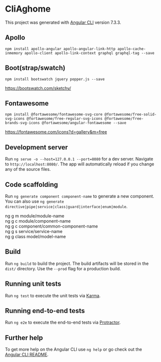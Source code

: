 # CliAghome

This project was generated with [Angular CLI](https://github.com/angular/angular-cli) version 7.3.3.

## Apollo
`npm install apollo-angular apollo-angular-link-http apollo-cache-inmemory apollo-client apollo-link-context graphql graphql-tag --save`

## Boot(strap/swatch)
`npm install bootswatch jquery popper.js --save`

https://bootswatch.com/sketchy/

## Fontawesome
`npm install @fortawesome/fontawesome-svg-core @fortawesome/free-solid-svg-icons @fortawesome/free-regular-svg-icons @fortawesome/free-brands-svg-icons @fortawesome/angular-fontawesome --save`

https://fontawesome.com/icons?d=gallery&m=free

## Development server

Run `ng serve -o --host=127.0.0.1 --port=8080` for a dev server. Navigate to `http://localhost:8080/`. The app will automatically reload if you change any of the source files.

## Code scaffolding

Run `ng generate component component-name` to generate a new component. You can also use `ng generate directive|pipe|service|class|guard|interface|enum|module`.

ng g m module/module-name  
ng g c module/component-name  
ng g c component/common-component-name  
ng g s service/service-name  
ng g class model/model-name  

## Build

Run `ng build` to build the project. The build artifacts will be stored in the `dist/` directory. Use the `--prod` flag for a production build.

## Running unit tests

Run `ng test` to execute the unit tests via [Karma](https://karma-runner.github.io).

## Running end-to-end tests

Run `ng e2e` to execute the end-to-end tests via [Protractor](http://www.protractortest.org/).

## Further help

To get more help on the Angular CLI use `ng help` or go check out the [Angular CLI README](https://github.com/angular/angular-cli/blob/master/README.md).
